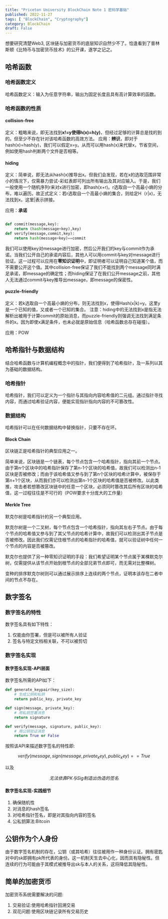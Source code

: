```yaml
---
title: "Priceton University BlockChain Note 1 密码学基础"
published: 2022-11-27
tags: [ "BlockChain", "Cryptography"]
category: BlockChain
draft: False
---
```


想要研究清楚Web3, 区块链与加密货币的底层知识自然少不了。恰逢看到了普林斯顿《比特币与加密货币技术》的公开课，遂学之记之。

<!--more-->

## 哈希函数

### 哈希函数定义

哈希函数定义：输入为任意字符串，输出为固定长度且具有高计算效率的函数。

### 哈希函数的性质

#### collision-free

定义：粗略来说，即无法找到**x!=y使得h(x)=h(y)**，但经过足够的计算总是找的到的。但至少不存在针对该哈希函数的高效方法。
应用：**辨识**，即对于hash(x)=hash(y)，我们可以假定x=y。从而可以用hash(x)来代替x，节省空间，例如使用hash判断两个文件是否相等。

#### hiding

定义：简单说，即无法从hash(x)推导出x。但我们会发现，若在x的选取范围非常小的情况下，仅需暴力尝试-彩虹表即可列出所有输出及其对应输入。于是，我们一般使用一个随机序列r来对x进行加密，即hash(x+r)。r选取自一个高最小熵的分布，难以遍历。故正式定义：若r选取自一个高最小熵的集合，则给定H（r|x)，无法找到x。这里|表示拼接。

应用：**承诺**

```python

def commit(message,key):
    return (hash(message+key),key)
def verify(message,commit,key):
    return hash(message+key)==commit
```

我们可以使用key对message进行加密，然后公开我们的key与commit作为承诺。当我们公开自己的承诺内容后，其他人可以用commit与key对message进行验证。这一过程可以应用在**零知识证明**中，即证明者可以证明自己知道某个值，而不需要公开这个值。其中collision-free保证了我们不能找到两个message同时满足承诺，即message的确定性；而hiding保证了在我们公开message之前，其他人无法通过commit与key推导出message，即message的保密性。

#### puzzle-friendly

定义：若k选取自一个高最小熵的分布，则无法找到x，使得Hash(x|k)=y。这里y是一个已知的值，又或者一个已知的集合。 注意：hiding中的无法找到x是指无法解析出被用于计算commit的原始消息，而puzzle-friendly则强调无法找到满足条件的x。因为即使x满足条件，也未必就是原始信息（哈希函数总存在碰撞）。

应用：POW

## 哈希指针与数据结构

结合哈希函数与计算机编程概念中的指针，我们便得到了哈希指针，及一系列以其为基础的数据结构。

### 哈希指针

哈希指针，我们可以定义为一个指针与其指向内容哈希值的二元组。通过指针寻找内容，而通过哈希验证内容，便能实现指针指向内容的不可篡改性。

### 数据结构

哈希指针可以在任何数据结构中替换指针，只要不存在环。

#### Block Chain

区块链正是哈希指针的典型应用之一。

简单来说，区块链是一个链表，每个节点包含一个哈希指针，指向其前一个节点。由于第n个区块中的哈希指针保存了第n-1个区块的哈希值，故我们可以检测出n-1区块是否被修改；而由于该哈希值又参与到了第n个区块的哈希计算中，被保存于第n+1个区块，从而我们亦可以检测出第n-1个区块的哈希值是否被修改。以此类推，攻击者若想篡改区块链中的任意一个区块，必须同时篡改其后所有区块的哈希值，这一过程往往是不可行的（POW要求十分庞大的工作量）

#### Merkle Tree

默克尔树是哈希指针的另一个典型应用。

默克尔树是一个二叉树，每个节点包含一个哈希指针，指向其左右子节点。由于每个节点的哈希值又参与到了其父节点的哈希计算中，故我们可以检测出其子节点是否被修改。因此我们仅需记住根节点的哈希指针的哈希值，就可以验证树中任何一个节点的内容是否被篡改。

默克尔也提供了另一种零知识证明的手段：我们希望证明某个节点属于某棵默克尔树，仅需提供从该节点开始到根节点的全部兄弟节点即可，而无需对比整棵树。

变种的排序默克尔树则可以通过展示排序上连续的两个节点，证明本该存在二者中间的节点不存在。

## 数字签名

### 数字签名的特性

数字签名具有如下特性：

1. 仅能由你签署，但是可以被所有人验证
2. 签名与特定文档相关联，不可以被剪切

### 数字签名实现

#### 数字签名实现-API层面

数字签名所需的API如下：

```python
def generate_keypair(key_size):
    # 生成公钥和私钥
    return public_key, private_key

def sign(message, private_key):
    # 用私钥签署消息
    return signature

def verify(message, signature, public_key):
    # 用公钥验证消息
    return True or False
```

按照该API来描述数字签名的特性即:

$$verify(message, sign(message, private_key), public_key) == True$$

以及

$$无法依靠PK与Sig制造出伪造的签名$$

#### 数字签名实现-实践细节

1. 确保随机性
2. 对消息的hash签名
3. 对哈希指针签名，即是对其指向内容的签名
4. 公私钥算法:Bitcoin

## 公钥作为个人身份

由于数字签名机制的存在，公钥（或其哈希）往往被用作一种身份认证。拥有密匙对中的sk即拥有pk所代表的身份。这一机制天生去中心化，因而具有隐秘性。但连续的行为可能由于其模式被推导出sk与本人的关系，这将降低其隐秘性。

## 简单的加密货币

加密货币系统需要解决的问题:

1. 交易验证:使用哈希指针回溯交易
2. 双花问题:使用区块链记录所有交易历史
